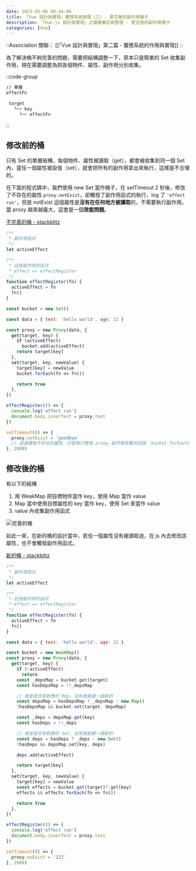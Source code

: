 ```yaml
---
date: 2023-05-06 00:44:06
title: 「Vue 設計與實現」響應系統原理（三）- 更完善的副作用桶子
description: 「Vue.js 設計與實現」之讀書筆記與整理 - 更完善的副作用桶子
categories: [Vue]
---
```


::Association
關聯： [[「Vue 設計與實現」第二篇 - 響應系統的作用與實現]]
::

為了解決桶不夠完善的問題，需要把結構調整一下，原本只是簡單的 Set 收集副作用，現在需要調整為把各個物件、屬性、副作用分別收集。

::code-group

```md [Before]
// 單層
effectFn 
```

```md [After]
 target
   └── key
     └── effectFn
```

::

## 修改前的桶

只有 Set 的單層結構，每個物件、屬性被讀取（get），都會被收集到同一個 Set 內，當任一個屬性被設值（set），就會把所有的副作用拿出來執行，這樣是不合理的。

在下面的程式碼中，我們使用 new Set 當作桶子，在 setTimeout 2 秒後，修改了不存在的屬性 `proxy.notExist`，卻觸發了副作用函式的執行，log 了 `'effect run'`，但是 notExist 這個屬性是**沒有在任何地方被讀取**的，不需要執行副作用。當 proxy 越來越龐大，這會是一個**效能問題**。

[不完善的桶 - stackblitz](https://stackblitz.com/edit/js-266sve?file=index.js)

```js
/**
 * 副作用函式
 */
let activeEffect

/**
 * 註冊副作用的函式
 * effect => effectRegister
 */
function effectRegister(fn) {
  activeEffect = fn
  fn()
}

const bucket = new Set()

const data = { text: 'hello world', age: 22 }

const proxy = new Proxy(data, {
  get(target, key) {
    if (activeEffect)
      bucket.add(activeEffect)
    return target[key]
  },
  set(target, key, newValue) {
    target[key] = newValue
    bucket.forEach(fn => fn())

    return true
  },
})

effectRegister(() => {
  console.log('effect run')
  document.body.innerText = proxy.text
})

setTimeout(() => {
  proxy.notExist = 'goodbye'
  // 這邊讀取不存在的屬性，仍會執行整個 proxy 副作用收集的回調 `bucket.forEach(fn => fn()`
}, 2000)
```

## 修改後的桶

有以下的結構

1. 用 WeakMap 把目標物件當作 key，使用 Map 當作 value
2. Map 當中使用目標屬性的 key 當作 key，使用 Set 來當作 value
3. value 內收集副作用函式

![完善的桶](https://i.imgur.com/5IYbElS.png)

如此一來，在新的桶的設計當中，若任一個屬性沒有被讀取過，在 js 內去修改該屬性，也不會觸發副作用函式。


[新的桶 - stackblitz](https://stackblitz.com/edit/js-nsw85h?file=index.js)

```js
/**
 * 副作用函式
 */
let activeEffect

/**
 * 註冊副作用的函式
 * effect => effectRegister
 */
function effectRegister(fn) {
  activeEffect = fn
  fn()
}

const data = { text: 'hello world', age: 22 }

const bucket = new WeakMap()
const proxy = new Proxy(data, {
  get(target, key) {
    if (!activeEffect)
      return
    const _depsMap = bucket.get(target)
    const hasDepsMap = !!_depsMap

    // 檢查是否有對應的 Map，沒有就創建一個新的
    const depsMap = hasDepsMap ? _depsMap : new Map()
    !hasDepsMap && bucket.set(target, depsMap)

    const _deps = depsMap.get(key)
    const hasDeps = !!_deps

    // 檢查是否有對應的 Set，沒有就創建一個新的
    const deps = hasDeps ? _deps : new Set()
    !hasDeps && depsMap.set(key, deps)

    deps.add(activeEffect)

    return target[key]
  },
  set(target, key, newValue) {
    target[key] = newValue
    const effects = bucket.get(target)?.get(key)
    effects && effects.forEach(fn => fn())

    return true
  },
})

effectRegister(() => {
  console.log('effect run')
  document.body.innerText = proxy.text
})

setTimeout(() => {
  proxy.noExist = '222'
}, 2000)
```
